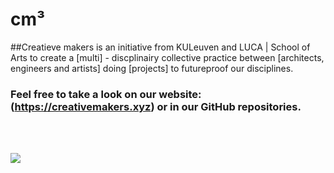 # cm³

##Creatieve makers is an initiative from KULeuven and LUCA | School of Arts to create a [multi] - discplinairy collective practice between [architects, engineers and artists] doing [projects] to futureproof our disciplines.
<br>
### Feel free to take a look on our website: (https://creativemakers.xyz) or in our GitHub repositories.
<br>
<br>


![](https://creativemakers.xyz/media/content/summerschool/wireframe3.gif)


